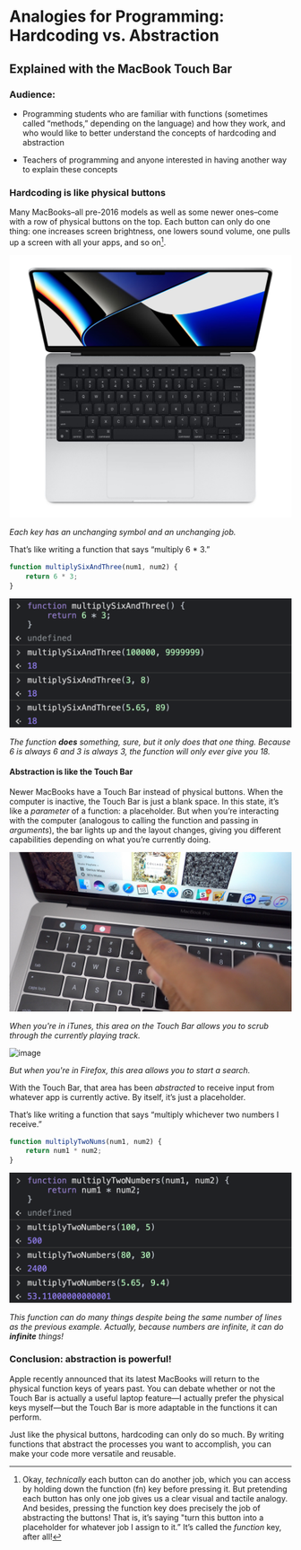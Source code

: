 # Analogies for Programming: Hardcoding vs. Abstraction

## Explained with the MacBook Touch Bar

### Audience:

- Programming students who are familiar with functions (sometimes called “methods,” depending on the language) and how they work, and who would like to better understand the concepts of hardcoding and abstraction

- Teachers of programming and anyone interested in having another way to explain these concepts

### Hardcoding is like physical buttons

Many MacBooks–all pre-2016 models as well as some newer ones–come with a row of physical buttons on the top. Each button can only do one thing: one increases screen brightness, one lowers sound volume, one pulls up a screen with all your apps, and so on[^1]. 

![image](images/mbp-physical-keys.jpg)

*Each key has an unchanging symbol and an unchanging job.*

That’s like writing a function that says “multiply 6 * 3.” 

~~~js
function multiplySixAndThree(num1, num2) {
	return 6 * 3; 
}
~~~
 
![image](images/function-multiply-six-three.png)

*The function **does** something, sure, but it only does that one thing. Because 6 is always 6 and 3 is always 3, the function will only ever give you 18.*

#### Abstraction is like the Touch Bar

Newer MacBooks have a Touch Bar instead of physical buttons. When the computer is inactive, the Touch Bar is just a blank space. In this state, it’s like a *parameter* of a function: a placeholder. But when you’re interacting with the computer (analogous to calling the function and passing in *arguments*), the bar lights up and the layout changes, giving you different capabilities depending on what you’re currently doing. 

![image](images/touch-bar-itunes.jpg)
 
*When you're in iTunes, this area on the Touch Bar allows you to scrub through the currently playing track.* 

![image](images/touch-bar-firefox.png)
 
*But when you're in Firefox, this area allows you to start a search.*

With the Touch Bar, that area has been *abstracted* to receive input from whatever app is currently active. By itself, it’s just a placeholder. 

That’s like writing a function that says “multiply whichever two numbers I receive.”

~~~js
function multiplyTwoNums(num1, num2) {
	return num1 * num2;
}
~~~

![image](images/function-multiply-two-nums.png)

*This function can do many things despite being the same number of lines as the previous example. Actually, because numbers are infinite, it can do **infinite** things!*

### Conclusion: abstraction is powerful!

Apple recently announced that its latest MacBooks will return to the physical function keys of years past. You can debate whether or not the Touch Bar is actually a useful laptop feature—I actually prefer the physical keys myself—but the Touch Bar is more adaptable in the functions it can perform.

Just like the physical buttons, hardcoding can only do so much. By writing functions that abstract the processes you want to accomplish, you can make your code more versatile and reusable.

[^1]: Okay, *technically* each button can do another job, which you can access by holding down the function (fn) key before pressing it. But pretending each button has only one job gives us a clear visual and tactile analogy. And besides, pressing the function key does precisely the job of abstracting the buttons! That is, it’s saying "turn this button into a placeholder for whatever job I assign to it.” It’s called the *function* key, after all!